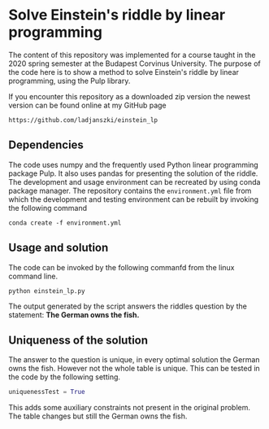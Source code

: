 # Solve Einstein's riddle by linear programming
The content of this repository was implemented for a course taught in the 2020 spring semester at the Budapest Corvinus University.
The purpose of the code here is to show a method to solve Einstein's riddle by linear programming, using the Pulp library.

If you encounter this repository as a downloaded zip version the newest version can be found online at my GitHub page
```
https://github.com/ladjanszki/einstein_lp
```

## Dependencies
The code uses numpy and the frequently used Python linear programming package Pulp. It also uses pandas for presenting the solution of the riddle. 
The development and usage environment can be recreated by using conda package manager.
The repository contains the `environment.yml` file from which the development and testing environment can be rebuilt by invoking the following command
```
conda create -f environment.yml
```

## Usage and solution
The code can be invoked by the following commanfd from the linux command line. 

```
python einstein_lp.py
```

The output generated by the script answers the riddles question by the statement:
__The German owns the fish.__

## Uniqueness of the solution
The answer to the question is unique, in every optimal solution the German owns the fish. However not the whole table is unique. This can be tested in the code by the following setting. 
```Python
uniquenessTest = True
```
This adds some auxiliary constraints not present in the original problem. The table changes but still the German owns the fish.
 
